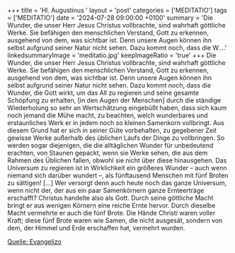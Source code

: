 +++
title = 'Hl. Augustinus  '
layout = 'post'
categories = ['MEDITATIO']
tags = ['MEDITATIO']
date = '2024-07-28 09:00:00 +0100'
summary = 'Die Wunder, die unser Herr Jesus Christus vollbrachte, sind wahrhaft göttliche Werke. Sie befähigen den menschlichen Verstand, Gott zu erkennen, ausgehend von dem, was sichtbar ist. Denn unsere Augen können ihn selbst aufgrund seiner Natur nicht sehen. Dazu kommt noch, dass die W....'
linkedsummaryImage = 'meditatio.jpg'
keepImageRatio = 'true'
+++
Die Wunder, die unser Herr Jesus Christus vollbrachte, sind wahrhaft göttliche Werke. Sie befähigen den menschlichen Verstand, Gott zu erkennen, ausgehend von dem, was sichtbar ist. Denn unsere Augen können ihn selbst aufgrund seiner Natur nicht sehen. Dazu kommt noch, dass die Wunder, die Gott wirkt, um das All zu regieren und seine gesamte Schöpfung zu erhalten, [in den Augen der Menschen] durch die ständige Wiederholung so sehr an Wertschätzung eingebüßt haben, dass sich kaum noch jemand die Mühe macht, zu beachten, welch wunderbares und erstaunliches Werk er in jedem noch so kleinen Samenkorn vollbringt.<!--more-->
Aus diesem Grund hat er sich in seiner Güte vorbehalten, zu gegebener Zeit gewisse Werke außerhalb des üblichen Laufs der Dinge zu vollbringen. So werden sogar diejenigen, die die alltäglichen Wunder für unbedeutend erachten, von Staunen gepackt, wenn sie Werke sehen, die aus dem Rahmen des Üblichen fallen, obwohl sie nicht über diese hinausgehen. Das Universum zu regieren ist in Wirklichkeit ein größeres Wunder – auch wenn niemand sich darüber wundert –, als fünftausend Menschen mit fünf Broten zu sättigen! […] Wer versorgt denn auch heute noch das ganze Universum, wenn nicht der, der aus ein paar Samenkörnern ganze Ernteerträge erschafft?
Christus handelte also als Gott. Durch seine göttliche Macht bringt er aus wenigen Körnern eine reiche Ernte hervor. Durch dieselbe Macht vermehrte er auch die fünf Brote. Die Hände Christi waren voller Kraft; diese fünf Brote waren wie Samen, die nicht ausgesät, sondern von dem, der Himmel und Erde erschaffen hat, vermehrt wurden.


[Quelle: Evangelizo](https://evangeliumtagfuertag.org/DE/gospel)
